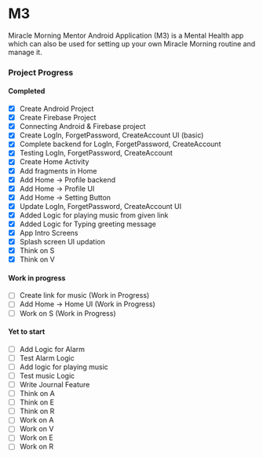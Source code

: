 # M3
Miracle Morning Mentor Android Application (M3) is a Mental Health app which can also be used for setting up your own Miracle Morning routine and manage it.

### Project Progress

#### Completed

- [x] Create Android Project
- [x] Create Firebase Project
- [x] Connecting Android & Firebase project
- [x] Create LogIn, ForgetPassword, CreateAccount UI (basic)
- [x] Complete backend for LogIn, ForgetPassword, CreateAccount
- [x] Testing LogIn, ForgetPassword, CreateAccount
- [x] Create Home Activity
- [x] Add fragments in Home
- [x] Add Home -> Profile backend
- [x] Add Home -> Profile UI
- [x] Add Home -> Setting Button
- [x] Update LogIn, ForgetPassword, CreateAccount UI
- [x] Added Logic for playing music from given link
- [x] Added Logic for Typing greeting message 
- [x] App Intro Screens
- [x] Splash screen UI updation
- [x] Think on S
- [x] Think on V

#### Work in progress

- [ ] Create link for music (Work in Progress)
- [ ] Add Home -> Home UI (Work in Progress)
- [ ] Work on S (Work in Progress)

#### Yet to start

- [ ] Add Logic for Alarm
- [ ] Test Alarm Logic
- [ ] Add logic for playing music
- [ ] Test music Logic
- [ ] Write Journal Feature
- [ ] Think on A
- [ ] Think on E
- [ ] Think on R
- [ ] Work on A
- [ ] Work on V
- [ ] Work on E
- [ ] Work on R
